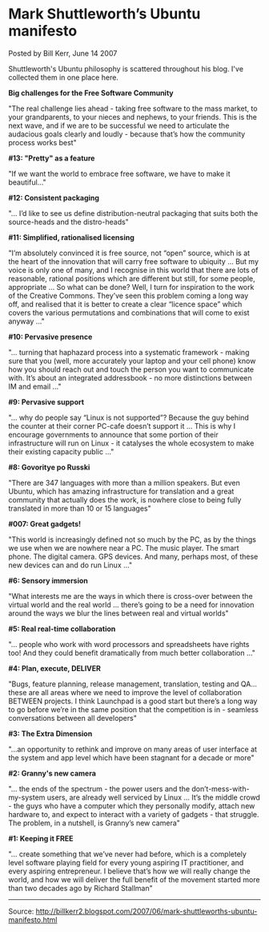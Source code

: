 # Mark Shuttleworth’s Ubuntu manifesto

Posted by Bill Kerr, June 14 2007

Shuttleworth's Ubuntu philosophy is scattered throughout his blog. I've collected them in one place here.

**Big challenges for the Free Software Community**

"The real challenge lies ahead - taking free software to the mass market, to your grandparents, to your nieces and nephews, to your friends. This is the next wave, and if we are to be successful we need to articulate the audacious goals clearly and loudly - because that’s how the community process works best"

**#13: "Pretty" as a feature**

"If we want the world to embrace free software, we have to make it beautiful..."

**#12: Consistent packaging**

"... I’d like to see us define distribution-neutral packaging that suits both the source-heads and the distro-heads"

**#11: Simplified, rationalised licensing**

"I’m absolutely convinced it is free source, not “open” source, which is at the heart of the innovation that will carry free software to ubiquity ... But my voice is only one of many, and I recognise in this world that there are lots of reasonable, rational positions which are different but still, for some people, appropriate ... So what can be done? Well, I turn for inspiration to the work of the Creative Commons. They’ve seen this problem coming a long way off, and realised that it is better to create a clear “licence space” which covers the various permutations and combinations that will come to exist anyway ..."

**#10: Pervasive presence**

"... turning that haphazard process into a systematic framework - making sure that you (well, more accurately your laptop and your cell phone) know how you should reach out and touch the person you want to communicate with. It’s about an integrated addressbook - no more distinctions between IM and email ..."

**#9: Pervasive support**

"... why do people say “Linux is not supported”? Because the guy behind the counter at their corner PC-cafe doesn’t support it ... This is why I encourage governments to announce that some portion of their infrastructure will run on Linux - it catalyses the whole ecosystem to make their existing capacity public ..."

**#8: Govoritye po Russki**

"There are 347 languages with more than a million speakers. But even Ubuntu, which has amazing infrastructure for translation and a great community that actually does the work, is nowhere close to being fully translated in more than 10 or 15 languages"

**#007: Great gadgets!**

"This world is increasingly defined not so much by the PC, as by the things we use when we are nowhere near a PC. The music player. The smart phone. The digital camera. GPS devices. And many, perhaps most, of these new devices can and do run Linux ..."

**#6: Sensory immersion**

"What interests me are the ways in which there is cross-over between the virtual world and the real world ... there’s going to be a need for innovation around the ways we blur the lines between real and virtual worlds"

**#5: Real real-time collaboration**

"... people who work with word processors and spreadsheets have rights too! And they could benefit dramatically from much better collaboration ..."

**#4: Plan, execute, DELIVER**

"Bugs, feature planning, release management, translation, testing and QA… these are all areas where we need to improve the level of collaboration BETWEEN projects. I think Launchpad is a good start but there’s a long way to go before we’re in the same position that the competition is in - seamless conversations between all developers"

**#3: The Extra Dimension**

"...an opportunity to rethink and improve on many areas of user interface at the system and app level which have been stagnant for a decade or more"

**#2: Granny's new camera**

"... the ends of the spectrum - the power users and the don’t-mess-with-my-system users, are already well serviced by Linux ... It’s the middle crowd - the guys who have a computer which they personally modify, attach new hardware to, and expect to interact with a variety of gadgets - that struggle. The problem, in a nutshell, is Granny’s new camera"

**#1: Keeping it FREE**

"... create something that we’ve never had before, which is a completely level software playing field for every young aspiring IT practitioner, and every aspiring entrepreneur. I believe that’s how we will really change the world, and how we will deliver the full benefit of the movement started more than two decades ago by Richard Stallman"

----

Source: http://billkerr2.blogspot.com/2007/06/mark-shuttleworths-ubuntu-manifesto.html
